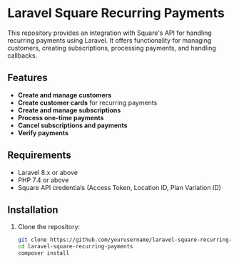 # Laravel Square Recurring Payments

This repository provides an integration with Square's API for handling recurring payments using Laravel. It offers functionality for managing customers, creating subscriptions, processing payments, and handling callbacks.

## Features

- **Create and manage customers**
- **Create customer cards** for recurring payments
- **Create and manage subscriptions**
- **Process one-time payments**
- **Cancel subscriptions and payments**
- **Verify payments**

## Requirements

- Laravel 8.x or above
- PHP 7.4 or above
- Square API credentials (Access Token, Location ID, Plan Variation ID)

## Installation

1. Clone the repository:

   ```bash
   git clone https://github.com/yourusername/laravel-square-recurring-payments.git
   cd laravel-square-recurring-payments
   composer install
    ```
